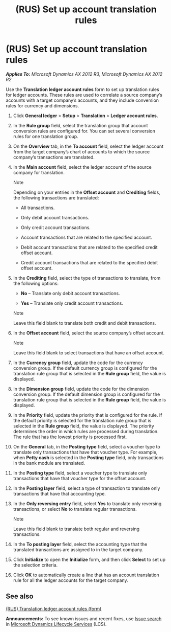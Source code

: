 ﻿---
title: (RUS) Set up account translation rules
TOCTitle: (RUS) Set up account translation rules
ms:assetid: 94e69904-41fe-4494-9764-79ec00abc091
ms:mtpsurl: https://technet.microsoft.com/en-us/library/JJ923562(v=AX.60)
ms:contentKeyID: 52075408
ms.date: 04/18/2014
mtps_version: v=AX.60
---

# (RUS) Set up account translation rules 


_**Applies To:** Microsoft Dynamics AX 2012 R3, Microsoft Dynamics AX 2012 R2_

Use the **Translation ledger account rules** form to set up translation rules for ledger accounts. These rules are used to correlate a source company’s accounts with a target company’s accounts, and they include conversion rules for currency and dimensions.

1.  Click **General ledger** \> **Setup** \> **Translation** \> **Ledger account rules**.

2.  In the **Rule group** field, select the translation group that account conversion rules are configured for. You can set several conversion rules for one translation group.

3.  On the **Overview** tab, in the **To account** field, select the ledger account from the target company’s chart of accounts to which the source company’s transactions are translated.

4.  In the **Main account** field, select the ledger account of the source company for translation.
    

    > [!NOTE]
    > <P>Depending on your entries in the <STRONG>Offset account</STRONG> and <STRONG>Crediting</STRONG> fields, the following transactions are translated:</P>
    > <UL>
    > <LI>
    > <P>All transactions.</P>
    > <LI>
    > <P>Only debit account transactions.</P>
    > <LI>
    > <P>Only credit account transactions.</P>
    > <LI>
    > <P>Account transactions that are related to the specified account.</P>
    > <LI>
    > <P>Debit account transactions that are related to the specified credit offset account.</P>
    > <LI>
    > <P>Credit account transactions that are related to the specified debit offset account.</P></LI></UL>



5.  In the **Crediting** field, select the type of transactions to translate, from the following options:
    
      - **No** – Translate only debit account transactions.
    
      - **Yes** – Translate only credit account transactions.
    

    > [!NOTE]
    > <P>Leave this field blank to translate both credit and debit transactions.</P>



6.  In the **Offset account** field, select the source company’s offset account.
    

    > [!NOTE]
    > <P>Leave this field blank to select transactions that have an offset account.</P>



7.  In the **Currency group** field, update the code for the currency conversion group. If the default currency group is configured for the translation rule group that is selected in the **Rule group** field, the value is displayed.

8.  In the **Dimension group** field, update the code for the dimension conversion group. If the default dimension group is configured for the translation rule group that is selected in the **Rule group** field, the value is displayed.

9.  In the **Priority** field, update the priority that is configured for the rule. If the default priority is selected for the translation rule group that is selected in the **Rule group** field, the value is displayed. The priority determines the order in which rules are processed during translation. The rule that has the lowest priority is processed first.

10. On the **General** tab, in the **Posting type** field, select a voucher type to translate only transactions that have that voucher type. For example, when **Petty cash** is selected in the **Posting type** field, only transactions in the bank module are translated.

11. In the **Posting type** field, select a voucher type to translate only transactions that have that voucher type for the offset account.

12. In the **Posting layer** field, select a type of transaction to translate only transactions that have that accounting type.

13. In the **Only reversing entry** field, select **Yes** to translate only reversing transactions, or select **No** to translate regular transactions.
    

    > [!NOTE]
    > <P>Leave this field blank to translate both regular and reversing transactions.</P>



14. In the **To posting layer** field, select the accounting type that the translated transactions are assigned to in the target company.

15. Click **Initialize** to open the **Initialize** form, and then click **Select** to set up the selection criteria.

16. Click **OK** to automatically create a line that has an account translation rule for all the ledger accounts for the target company.

## See also

[(RUS) Translation ledger account rules (form)](https://technet.microsoft.com/en-us/library/jj852145\(v=ax.60\))

  
**Announcements:** To see known issues and recent fixes, use [Issue search](http://go.microsoft.com/fwlink/?linkid=389258) in [Microsoft Dynamics Lifecycle Services](http://go.microsoft.com/fwlink/?linkid=306505) (LCS).

